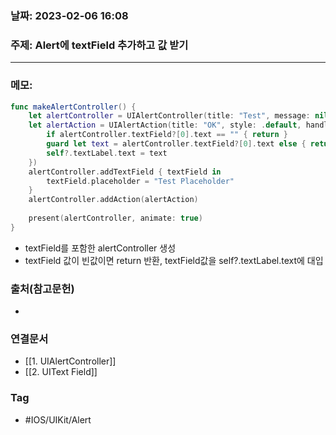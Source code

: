### 날짜: 2023-02-06 16:08

### 주제:  Alert에 textField 추가하고 값 받기
---
### 메모: 
~~~ swift 
func makeAlertController() { 
	let alertController = UIAlertController(title: "Test", message: nil, preferredStyle: .alert)
	let alertAction = UIAlertAction(title: "OK", style: .default, handler: { [weak self] _ in
		if alertController.textField?[0].text == "" { return }
		guard let text = alertController.textField?[0].text else { return }
		self?.textLabel.text = text
	})
	alertController.addTextField { textField in 
		textField.placeholder = "Test Placeholder"
	}
	alertController.addAction(alertAction)
	
	present(alertController, animate: true)
}
~~~
- textField를 포함한 alertController 생성
- textField 값이 빈값이면 return 반환, textField값을 self?.textLabel.text에 대입

### 출처(참고문헌) 
- 

### 연결문서 
- [[1. UIAlertController]]
- [[2. UIText Field]]

### Tag
- #IOS/UIKit/Alert 